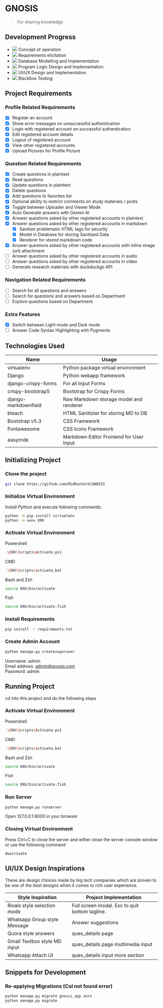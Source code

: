 # GNOSIS

> For sharing knowledge

## Development Progress

- ![](https://geps.dev/progress/100) Concept of operation
- ![](https://geps.dev/progress/100) Requirements elicitation
- ![](https://geps.dev/progress/90) Database Modelling and Implementation
- ![](https://geps.dev/progress/70) Program Logic Design and Implementation
- ![](https://geps.dev/progress/35) UI/UX Design and Implementation
- ![](https://geps.dev/progress/0) Blackbox Testing

## Project Requirements

### Profile Related Requirements

- [x] Register an account
- [x] Show error messages on unsuccessful authentication
- [x] Login with registered account on successful authentication
- [x] Edit registered account details
- [x] Logout of registered account
- [x] View other registered accounts
- [x] Upload Pictures for Profile Picture

### Question Related Requirements

- [x] Create questions in plaintext
- [x] Read questions
- [x] Update questions in plaintext
- [x] Delete questions
- [x] Add questions to favorites list
- [x] Optional ability to restrict comments on study materials / posts
- [x] Toggle between Uploader and Viewer Mode
- [x] Auto Generate answers with Gemini AI
- [x] Answer questions asked by other registered accounts in plaintext
- [x] Answer questions asked by other registered accounts in markdown
    - [x] Sanitize problematic HTML tags for security
    - [x] Model in Database for storing Sanitized Data
    - [x] Renderer for stored markdown code
- [x] Answer questions asked by other registered accounts with inline image (url) attachment
- [ ] Answer questions asked by other registered accounts in audio
- [ ] Answer questions asked by other registered accounts in video
- [ ] Generate research materials with duckduckgo API

### Navigation Related Requirements

- [ ] Search for all questions and answers
- [ ] Search for questions and answers based on Department
- [ ] Explore questions based on Department

### Extra Features

- [x] Switch between Light mode and Dark mode
- [ ] Answer Code Syntax Highlighting with Pygments

## Technologies Used

| Name                 | Usage                                   |
| -------------------- | --------------------------------------- |
| virtualenv           | Python package virtual environment      |
| Django               | Python webapp framework                 |
| django-crispy-forms  | For all Input Forms                     |
| crispy-bootstrap5    | Bootstrap for Crispy Forms              |
| django-markdownfield | Raw Markdown storage model and renderer |
| bleach               | HTML Sanitizier for storing MD to DB    |
| Bootstrap v5.3       | CSS Framework                           |
| Fontawesome          | CSS Icons Framework                     |
| easymde              | Markdown Editor Frontend for User Input |

## Initializing Project

### Clone the project

```sh
git clone https://github.com/MidHunterX/GNOSIS
```

### Initialize Virtual Environment

Install Python and execute following commands:

```sh
python -m pip install virtualenv
python -m venv ENV
```

### Activate Virtual Environment

Powershell

```sh
.\ENV\Scripts\Activate.ps1
```

CMD

```sh
.\ENV\Scripts\activate.bat
```

Bash and Zsh

```sh
source ENV/bin/activate
```

Fish

```sh
source ENV/bin/activate.fish
```

### Install Requirements

```sh
pip install -r requirements.txt
```

### Create Admin Account

```sh
python manage.py createsuperuser
```

Username: admin <br>
Email address: admin@gnosis.com <br>
Password: admin

## Running Project

cd into this project and do the following steps

### Activate Virtual Environment

Powershell

```sh
.\ENV\Scripts\Activate.ps1
```

CMD

```sh
.\ENV\Scripts\activate.bat
```

Bash and Zsh

```sh
source ENV/bin/activate
```

Fish

```sh
source ENV/bin/activate.fish
```

### Run Server

```sh
python manage.py runserver
```

Open 127.0.0.1:8000 in your browser

### Closing Virtual Environment

Press Ctrl+C to close the server and either close the server console window or use the following command

```
deactivate
```

## UI/UX Design Inspirations

These are design choices made by big tech companies which are proven to be one of the best designs when it comes to rich user experience.

| Style Inspiration            | Project Implementation                         |
| ---------------------------- | ---------------------------------------------- |
| Rivals style selection mode  | Full screen modal. Esc to quit bottom tagline. |
| Whatsapp Group style Message | Answer suggestions                             |
| Quora style answers          | ques_details page                              |
| Gmail Textbox style MD input | ques_details page multimedia input             |
| Whatsapp Attach UI           | ques_details input more section                |

## Snippets for Development

### Re-applying Migrations (Col not found error)

```sh
python manage.py migrate gnosis_app zero
python manage.py migrate
```
